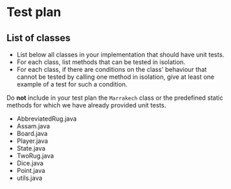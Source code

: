 
# Test plan

## List of classes

* List below all classes in your implementation that should have unit tests.
* For each class, list methods that can be tested in isolation.
* For each class, if there are conditions on the class' behaviour that cannot
  be tested by calling one method in isolation, give at least one example of
  a test for such a condition.

Do **not** include in your test plan the `Marrakech` class or the predefined
static methods for which we have already provided unit tests.

- AbbreviatedRug.java
- Assam.java
- Board.java
- Player.java
- State.java
- TwoRug.java
- Dice.java
- Point.java
- utils.java